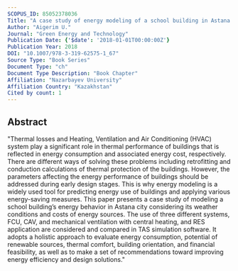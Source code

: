 ```yaml
---
SCOPUS_ID: 85052378036
Title: "A case study of energy modeling of a school building in Astana city (Kazakhstan)"
Author: "Aigerim U."
Journal: "Green Energy and Technology"
Publication Date: {'$date': '2018-01-01T00:00:00Z'}
Publication Year: 2018
DOI: "10.1007/978-3-319-62575-1_67"
Source Type: "Book Series"
Document Type: "ch"
Document Type Description: "Book Chapter"
Affiliation: "Nazarbayev University"
Affiliation Country: "Kazakhstan"
Cited by count: 1
---
```


## Abstract
"Thermal losses and Heating, Ventilation and Air Conditioning (HVAC) system play a significant role in thermal performance of buildings that is reflected in energy consumption and associated energy cost, respectively. There are different ways of solving these problems including retrofitting and conduction calculations of thermal protection of the buildings. However, the parameters affecting the energy performance of buildings should be addressed during early design stages. This is why energy modeling is a widely used tool for predicting energy use of buildings and applying various energy-saving measures. This paper presents a case study of modeling a school building’s energy behavior in Astana city considering its weather conditions and costs of energy sources. The use of three different systems, FCU, CAV, and mechanical ventilation with central heating, and RES application are considered and compared in TAS simulation software. It adopts a holistic approach to evaluate energy consumption, potential of renewable sources, thermal comfort, building orientation, and financial feasibility, as well as to make a set of recommendations toward improving energy efficiency and design solutions."

